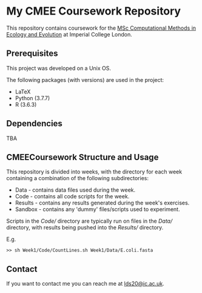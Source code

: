 # My CMEE Coursework Repository

This repository contains coursework for the [MSc Computational Methods in Ecology and Evolution](https://www.imperial.ac.uk/study/pg/life-sciences/computational-methods-ecology-evolution/) at Imperial College London.

## Prerequisites

This project was developed on a Unix OS.

The following packages (with versions) are used in the project:
* LaTeX 
* Python (3.7.7)
* R (3.6.3)

## Dependencies

TBA

## CMEECoursework Structure and Usage

This repository is divided into weeks, with the directory for each week \
containing a combination of the following subdirectories:
* Data - contains data files used during the week.
* Code - contains all code scripts for the week.
* Results - contains any results generated during the week's exercises.
* Sandbox - contains any 'dummy' files/scripts used to experiment.

Scripts in the *Code/* directory are typically run on files in the *Data/*\
directory, with results being pushed into the *Results/* directory.

E.g.

```
>> sh Week1/Code/CountLines.sh Week1/Data/E.coli.fasta 
```

## Contact

If you want to contact me you can reach me at <lds20@ic.ac.uk>.